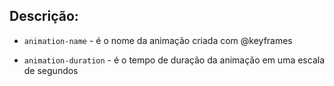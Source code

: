 ## Descrição:

* `animation-name` - é o nome da animação criada com @keyframes

* `animation-duration` - é o tempo de duração da animação em uma escala de segundos